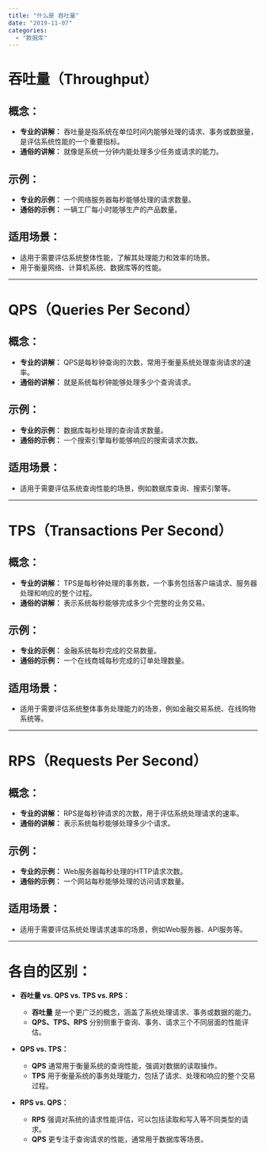 ```yaml
---
title: "什么是 吞吐量"
date: "2019-11-07"
categories: 
  - "数据库"
---
```


# 吞吐量（Throughput）

## 概念：

- **专业的讲解：** 吞吐量是指系统在单位时间内能够处理的请求、事务或数据量，是评估系统性能的一个重要指标。
- **通俗的讲解：** 就像是系统一分钟内能处理多少任务或请求的能力。

## 示例：

- **专业的示例：** 一个网络服务器每秒能够处理的请求数量。
- **通俗的示例：** 一辆工厂每小时能够生产的产品数量。

## 适用场景：

- 适用于需要评估系统整体性能，了解其处理能力和效率的场景。
- 用于衡量网络、计算机系统、数据库等的性能。

* * *

# QPS（Queries Per Second）

## 概念：

- **专业的讲解：** QPS是每秒钟查询的次数，常用于衡量系统处理查询请求的速率。
- **通俗的讲解：** 就是系统每秒钟能够处理多少个查询请求。

## 示例：

- **专业的示例：** 数据库每秒处理的查询请求数量。
- **通俗的示例：** 一个搜索引擎每秒能够响应的搜索请求次数。

## 适用场景：

- 适用于需要评估系统查询性能的场景，例如数据库查询、搜索引擎等。

* * *

# TPS（Transactions Per Second）

## 概念：

- **专业的讲解：** TPS是每秒钟处理的事务数，一个事务包括客户端请求、服务器处理和响应的整个过程。
- **通俗的讲解：** 表示系统每秒能够完成多少个完整的业务交易。

## 示例：

- **专业的示例：** 金融系统每秒完成的交易数量。
- **通俗的示例：** 一个在线商城每秒完成的订单处理数量。

## 适用场景：

- 适用于需要评估系统整体事务处理能力的场景，例如金融交易系统、在线购物系统等。

* * *

# RPS（Requests Per Second）

## 概念：

- **专业的讲解：** RPS是每秒钟请求的次数，用于评估系统处理请求的速率。
- **通俗的讲解：** 表示系统每秒能够处理多少个请求。

## 示例：

- **专业的示例：** Web服务器每秒处理的HTTP请求次数。
- **通俗的示例：** 一个网站每秒能够处理的访问请求数量。

## 适用场景：

- 适用于需要评估系统处理请求速率的场景，例如Web服务器、API服务等。

* * *

# 各自的区别：

- **吞吐量 vs. QPS vs. TPS vs. RPS：**
    
    - **吞吐量** 是一个更广泛的概念，涵盖了系统处理请求、事务或数据的能力。
    - **QPS、TPS、RPS** 分别侧重于查询、事务、请求三个不同层面的性能评估。
- **QPS vs. TPS：**
    
    - **QPS** 通常用于衡量系统的查询性能，强调对数据的读取操作。
    - **TPS** 用于衡量系统的事务处理能力，包括了请求、处理和响应的整个交易过程。
- **RPS vs. QPS：**
    
    - **RPS** 强调对系统的请求性能评估，可以包括读取和写入等不同类型的请求。
    - **QPS** 更专注于查询请求的性能，通常用于数据库等场景。
